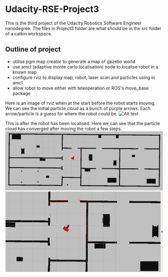 # Udacity-RSE-Project3
This is the third project of the Udacity Robotics Software Engineer nanodegree.
The files in Project3 folder are what should be in the src folder of a catkin workspace.

## Outline of project
 - utilise pgm map creator to generate a map of gazebo world
 - use amcl (adaptive monte carlo localisation) node to localise robot in a known map
 - configure rviz to display map, robot, laser scan and particles using in amcl
 - allow robot to move either with teleoperation or ROS's move_base package


Here is an image of rviz when at the start before the robot starts moving. We can see the initial particle cloud as a bunch of purple arrows. Each arrow/particle is a guess for where the robot could be.
![Alt text](Project3/media/initial_particles.png?raw=true "Initial particle cloud.")

This is after the robot has been localised.
Here we can see that the particle cloud has converged after moving the robot a few steps.
![Alt text](media/final_localised_whole_map.png?raw=true "Particle cloud after a few steps.")
![Alt text](media/final_localised_zoomed.png?raw=true "Particle cloud after a few steps.")